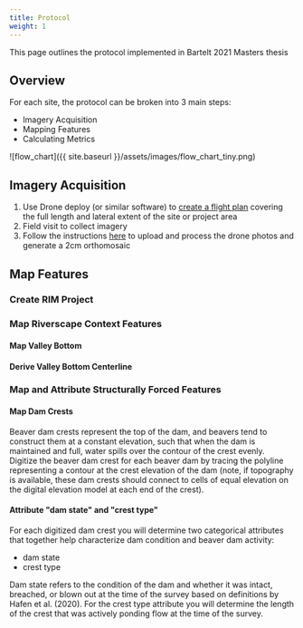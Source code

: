 ```yaml
---
title: Protocol
weight: 1
---
```


This page outlines the protocol implemented in Bartelt 2021 Masters thesis

## Overview

For each site, the protocol can be broken into 3 main steps:

- Imagery Acquisition
- Mapping Features
- Calculating Metrics

![flow_chart]({{ site.baseurl }}/assets/images/flow_chart_tiny.png)

## Imagery Acquisition

1. Use Drone deploy (or similar software) to [create a flight plan](https://support.dronedeploy.com/docs/desktopplanning) covering the full length and lateral extent of the site or project area
2. Field visit to collect imagery
3. Follow the instructions [here](https://www.agisoft.com/pdf/PS_1.3%20-Tutorial%20(BL)%20-%20Orthophoto,%20DEM%20(GCPs).pdf) to upload and process the drone photos and generate a 2cm orthomosaic

## Map Features

### Create RIM Project

### Map Riverscape Context Features

#### Map Valley Bottom

#### Derive Valley Bottom Centerline

### Map and Attribute Structurally Forced Features

#### Map Dam Crests

Beaver dam crests represent the top of the dam, and beavers tend to construct them at a constant elevation, such that when the dam is maintained and full, water spills over the contour of the crest evenly. Digitize the beaver dam crest for each beaver dam by tracing the polyline representing a contour at the crest elevation of the dam (note, if topography is available, these dam crests should connect to cells of equal elevation on the digital elevation model at each end of the crest).

#### Attribute "dam state" and "crest type"

For each digitized dam crest you will determine two categorical attributes that together help characterize dam condition and beaver dam activity:

- dam state
- crest type

Dam state refers to the condition of the dam and whether it was intact, breached, or blown out at the time of the survey based on definitions by Hafen et al. (2020). For the crest type attribute you will determine the length of the crest that was actively ponding flow at the time of the survey.
